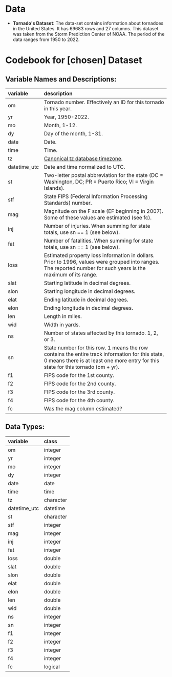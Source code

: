 # Data
-   **Tornado's Dataset**: The data-set contains information about tornadoes in the United States. It has 69683 rows and 27 columns. This dataset was taken from the Storm Prediction Center of NOAA. The period of the data ranges from 1950 to 2022.

# Codebook for [chosen] Dataset

## Variable Names and Descriptions:

|variable     |description  |
|:------------|:------------|
|om           |Tornado number. Effectively an ID for this tornado in this year.|
|yr           |Year, 1950-2022. |
|mo           |Month, 1-12.|
|dy           |Day of the month, 1-31. |
|date         |Date. |
|time         |Time. |
|tz           |[Canonical tz database timezone](https://en.wikipedia.org/wiki/List_of_tz_database_time_zones).|
|datetime_utc |Date and time normalized to UTC. |
|st           |Two-letter postal abbreviation for the state (DC = Washington, DC; PR = Puerto Rico; VI = Virgin Islands). |
|stf          |State FIPS (Federal Information Processing Standards) number. |
|mag          |Magnitude on the F scale (EF beginning in 2007). Some of these values are estimated (see fc). |
|inj          |Number of injuries. When summing for state totals, use sn == 1 (see below). |
|fat          |Number of fatalities. When summing for state totals, use sn == 1 (see below). |
|loss         |Estimated property loss information in dollars. Prior to 1996, values were grouped into ranges. The reported number for such years is the maximum of its range. |
|slat         |Starting latitude in decimal degrees. |
|slon         |Starting longitude in decimal degrees. |
|elat         |Ending latitude in decimal degrees. |
|elon         |Ending longitude in decimal degrees. |
|len          |Length in miles. |
|wid          |Width in yards. |
|ns           |Number of states affected by this tornado. 1, 2, or 3. |
|sn           |State number for this row. 1 means the row contains the entire track information for this state, 0 means there is at least one more entry for this state for this tornado (om + yr). |
|f1           |FIPS code for the 1st county. |
|f2           |FIPS code for the 2nd county. |
|f3           |FIPS code for the 3rd county. |
|f4           |FIPS code for the 4th county. |
|fc           |Was the mag column estimated? |

## Data Types:

|variable     |class     |
|:------------|:---------|
|om           |integer   |
|yr           |integer   |
|mo           |integer   |
|dy           |integer   |
|date         |date      |
|time         |time      |
|tz           |character |
|datetime_utc |datetime  |
|st           |character |
|stf          |integer   |
|mag          |integer   |
|inj          |integer   |
|fat          |integer   |
|loss         |double    |
|slat         |double    |
|slon         |double    |
|elat         |double    |
|elon         |double    |
|len          |double    |
|wid          |double    |
|ns           |integer   |
|sn           |integer   |
|f1           |integer   |
|f2           |integer   |
|f3           |integer   |
|f4           |integer   |
|fc           |logical   |



